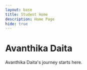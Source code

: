 ```yaml
---
layout: base
title: Student Home 
description: Home Page
hide: true
---
```



# Avanthika Daita

Avanthika Daita's journey starts here.


<html lang="en">
<head>
    <meta charset="UTF-8">
    <meta name="viewport" content="width=device-width, initial-scale=1.0">
    <title>GIF Button</title>
    <style>
        /* Define variables for colors and button styling */
        :root {
            --primary-color: #ff6347;
            --secondary-color: #f0f0f0;
            --font-stack: 'Arial', sans-serif;
        }

        body {
            font-family: var(--font-stack);
            background-color: var(--secondary-color);
            color: #333;
            text-align: center;
            padding: 20px;
        }

        #showGifBtn {
            background-color: var(--primary-color);
            color: white;
            padding: 10px 20px;
            border: none;
            border-radius: 5px;
            font-size: 16px;
            cursor: pointer;
            transition: background-color 0.3s ease;
        }

        #showGifBtn:hover {
            background-color: #e55347; /* Darker shade of primary color */
        }

        #gifImage {
            display: none;
            margin-top: 20px;
            border: 5px solid var(--primary-color);
            border-radius: 10px;
            transition: opacity 0.5s ease;
        }
    </style>
</head>
<body>
    <button id="showGifBtn">CLICK HERE!</button>
    <img id="gifImage" src="https://www.icegif.com/wp-content/uploads/2023/08/icegif-827.gif" alt="GIF Image" width="200">

    <script>
        document.getElementById("showGifBtn").addEventListener("click", function() {
            var gifImage = document.getElementById("gifImage");
            gifImage.style.display = "block";
        });
    </script>
</body>
</html>